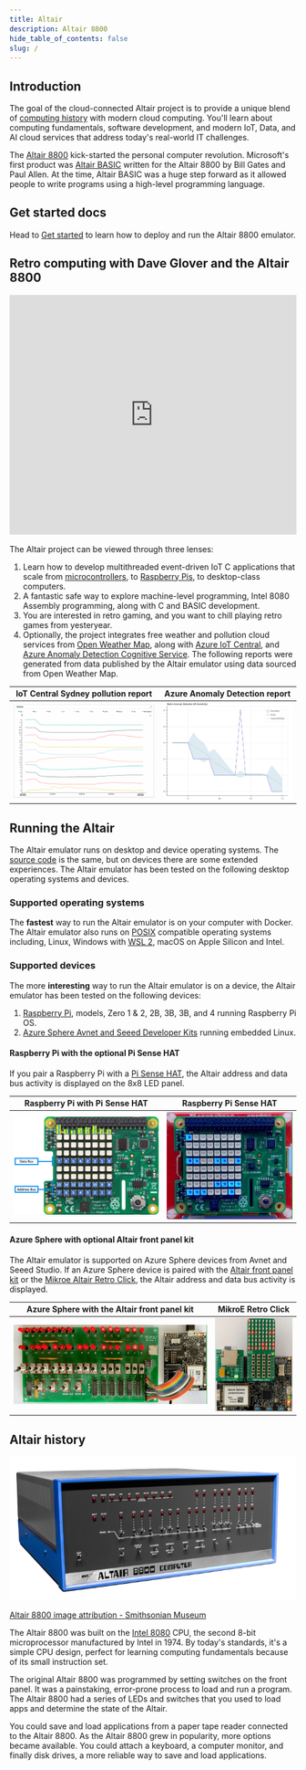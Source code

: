 ```yaml
---
title: Altair
description: Altair 8800
hide_table_of_contents: false
slug: /
---
```


## Introduction

The goal of the cloud-connected Altair project is to provide a unique blend of [computing history](https://en.wikipedia.org/wiki/Retrocomputing) with modern cloud computing. You'll learn about computing fundamentals, software development, and modern IoT, Data, and AI cloud services that address today's real-world IT challenges.

The [Altair 8800](https://en.wikipedia.org/wiki/Altair_8800?azure-portal=true) kick-started the personal computer revolution. Microsoft's first product was [Altair BASIC](https://en.wikipedia.org/wiki/Altair_BASIC?azure-portal=true) written for the Altair 8800 by Bill Gates and Paul Allen. At the time, Altair BASIC was a huge step forward as it allowed people to write programs using a high-level programming language.

## Get started docs

Head to [Get started](/start/Deploy) to learn how to deploy and run the Altair 8800 emulator.

## Retro computing with Dave Glover and the Altair 8800

<iframe width="100%" height="420" src="https://www.youtube.com/embed/fSz5lTaXS0E" title="YouTube video player" frameborder="0" allow="accelerometer; autoplay; clipboard-write; encrypted-media; gyroscope; picture-in-picture" allowfullscreen></iframe>

The Altair project can be viewed through three lenses:

1. Learn how to develop multithreaded event-driven IoT C applications that scale from [microcontrollers](https://en.wikipedia.org/wiki/Microcontroller), to [Raspberry Pis](https://en.wikipedia.org/wiki/Raspberry_Pi), to desktop-class computers.
1. A fantastic safe way to explore machine-level programming, Intel 8080 Assembly programming, along with C and BASIC development.
1. You are interested in retro gaming, and you want to chill playing retro games from yesteryear.
1. Optionally, the project integrates free weather and pollution cloud services from [Open Weather Map](http://openweathermap.org), along with [Azure IoT Central](https://azure.microsoft.com/en-au/services/iot-central/), and [Azure Anomaly Detection Cognitive Service](https://azure.microsoft.com/services/cognitive-services/anomaly-detector/). The following reports were generated from data published by the Altair emulator using data sourced from Open Weather Map.

| IoT Central Sydney pollution report | Azure Anomaly Detection report|
|------|-----|
| ![The images shows pollution report for Sydney](../../static/img/iot_central_pollution_report.png) | ![The following images shows temperature based anomalies](../../static/img/univariate-anomalies.png) |

<!-- ## Test drive the Altair in the cloud

The **easiest** way to try the Altair emulator is from your web browser. Select the following link, [Test Drive the Altair 8800 emulator](http://aterminal.z8.web.core.windows.net/?altair=altair.westus2.cloudapp.azure.com), and open the link in a new browser tab. The Altair web terminal will open, select **Connect** to start a 30-minute session. The web terminal connects to an instance of the emulator running in an [Azure Container Instance](https://azure.microsoft.com/services/container-instances/).

Then learn about [CPM](25-Web-Terminal.md), software development with [BASIC](02-Programming-the-Altair/02-Microsoft-BASIC-programming.md), [C](02-Programming-the-Altair/03-C-programming.md), and [Assembly](02-Programming-the-Altair/04-Assembly-programming.md) using climate data sourced from [Open Weather Map](https://openweathermap.org/). Or take a break, and fire up a [retro game](25-Web-Terminal.md#get-started-with-retro-gaming).

![The image shows a retro game running in the web terminal](../static/img/retro-game.png)

The following limitations apply to test-drive:

1. You'll lose any changes you make when you disconnect or close the test-drive web terminal.
1. Only one person at a time can connect to the test-drive emulator. If you can't connect, then try again in 30-minutes. -->

## Running the Altair

The Altair emulator runs on desktop and device operating systems. The [source code](https://github.com/gloveboxes/Altair8800.Emulator.UN-X) is the same, but on devices there are some extended experiences. The Altair emulator has been tested on the following desktop operating systems and devices.

### Supported operating systems

The **fastest** way to run the Altair emulator is on your computer with Docker. The Altair emulator also runs on [POSIX](https://en.wikipedia.org/wiki/POSIX) compatible operating systems including, Linux, Windows with [WSL 2](https://docs.microsoft.com/en-us/windows/wsl/install), macOS on Apple Silicon and Intel.

### Supported devices

The more **interesting** way to run the Altair emulator is on a device, the Altair emulator has been tested on the following devices:

1. [Raspberry Pi](https://www.raspberrypi.org/), models, Zero 1 & 2, 2B, 3B, 3B, and 4 running Raspberry Pi OS.
1. [Azure Sphere Avnet and Seeed Developer Kits](https://azure.microsoft.com/services/azure-sphere/) running embedded Linux.

#### Raspberry Pi with the optional Pi Sense HAT

If you pair a Raspberry Pi with a [Pi Sense HAT](https://www.raspberrypi.com/products/sense-hat/), the Altair address and data bus activity is displayed on the 8x8 LED panel.

| Raspberry Pi with Pi Sense HAT  | Raspberry Pi Sense HAT |
|--|--|
| ![The image shows the address and data bus LEDs](../../static/img/raspberry_pi_sense_hat_map.png) | ![The gif shows the address and data bus LEDs in action](../../static/img/raspberry_pi_sense_hat.gif) |

#### Azure Sphere with optional Altair front panel kit

The Altair emulator is supported on Azure Sphere devices from Avnet and Seeed Studio. If an Azure Sphere device is paired with the [Altair front panel kit](https://github.com/AzureSphereCloudEnabledAltair8800/AzureSphereAltair8800.Hardware) or the [Mikroe Altair Retro Click](https://www.mikroe.com/blog/8800-retro-click), the Altair address and data bus activity is displayed.

| Azure Sphere with the Altair front panel kit | MikroE Retro Click |
|--|--|
| ![The gif shows the Altair on Azure Sphere with the Altair front panel](../../static/img/altair_on_sphere.gif) | ![The gif shows the address and data bus LEDs in action](../../static/img/avnet_retro_click.gif) |

## Altair history

![The image shows the Altair 8800](../../static/img/altair-8800-smithsonian-museum.png)

[Altair 8800 image attribution - Smithsonian Museum](https://commons.wikimedia.org/wiki/File:Altair_8800,_Smithsonian_Museum.jpg)

The Altair 8800 was built on the [Intel 8080](https://en.wikipedia.org/wiki/Intel_8080?azure-portal=true) CPU, the second 8-bit microprocessor manufactured by Intel in 1974. By today's standards, it's a simple CPU design, perfect for learning computing fundamentals because of its small instruction set.

The original Altair 8800 was programmed by setting switches on the front panel. It was a painstaking, error-prone process to load and run a program. The Altair 8800 had a series of LEDs and switches that you used to load apps and determine the state of the Altair.

You could save and load applications from a paper tape reader connected to the Altair 8800. As the Altair 8800 grew in popularity, more options became available. You could attach a keyboard, a computer monitor, and finally disk drives, a more reliable way to save and load applications.
